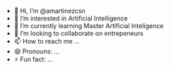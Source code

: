 - 👋 Hi, I’m @amartinezcsn
- 👀 I’m interested in Artificial Intelligence
- 🌱 I’m currently learning Master Artificial Inteligence 
- 💞️ I’m looking to collaborate on entrepeneurs
- 📫 How to reach me ...
- 😄 Pronouns: ...
- ⚡ Fun fact: ...

<!---
amartinezcsn/amartinezcsn is a ✨ special ✨ repository because its `README.md` (this file) appears on your GitHub profile.
You can click the Preview link to take a look at your changes.
--->
